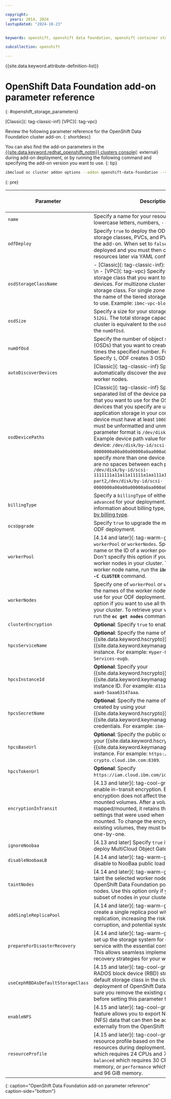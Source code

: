 ```yaml
---

copyright:
  years: 2014, 2024
lastupdated: "2024-10-23"


keywords: openshift, openshift data foundation, openshift container storage, ocs

subcollection: openshift

---
```



{{site.data.keyword.attribute-definition-list}}



# OpenShift Data Foundation add-on parameter reference
{: #openshift_storage_parameters}

[Classic]{: tag-classic-inf} [VPC]{: tag-vpc}

Review the following parameter reference for the OpenShift Data Foundation cluster add-on.
{: shortdesc}

You can also find the add-on parameters in the [{{site.data.keyword.redhat_openshift_notm}} clusters console](https://cloud.ibm.com/kubernetes/clusters?platformType=openshift){: external} during add-on deployment, or by running the following command and specifying the add-on version you want to use.
{: tip}

```sh
ibmcloud oc cluster addon options --addon openshift-data-foundation --version VERSION
```
{: pre}


| Parameter | Description | Default | Editable after deployment |
| --- | --- | --- | --- |
| `name` | Specify a name for your resource that uses only lowercase letters, numbers, `-` or `.` | N/A | Yes |
| `odfDeploy` | Specify `true` to deploy the ODF resources such as storage classes, PVCs, and PVs when you enable the add-on. When set to `false`, only the add-on is deployed and you must then configure your ODF resources later via YAML configuration files. | `false` | Yes |
| `osdStorageClassName` | - [Classic]{: tag-classic-inf}: Specify `localblock`.  \n - [VPC]{: tag-vpc} Specify the name of the storage class that you want to use for your OSD devices. For multizone clusters, specify a metro storage class. For single zone clusters, Specify the name of the tiered storage class that you want to use. Example: `ibmc-vpc-block-10iops-tier`. | N/A | Yes |
| `osdSize` | Specify a size for your storage devices. Example: `512Gi`. The total storage capacity of your ODF cluster is equivalent to the `osdSize`  multiplied by the `numOfOsd`. | `512Gi` | Yes |
| `numOfOsd` | Specify the number of object storage daemons (OSDs) that you want to create. ODF creates three times the specified number. For example, if you Specify `1`, ODF creates 3 OSDs. | `1` | Yes |
| `autoDiscoverDevices` | [Classic]{: tag-classic-inf} Specify `true` to automatically discover the available disks on your worker nodes.| `true` | Yes |
| `osdDevicePaths` | [Classic]{: tag-classic-inf} Specify a comma separated list of the device paths for the devices that you want to use for the OSD devices. The devices that you specify are used as your application storage in your configuration. Each device must have at least `100GiB` of space and must be unformatted and unmounted. The parameter format is `/dev/disk/by-id/<device-id>`. Example device path value for a partitioned device: `/dev/disk/by-id/scsi-0000000a00a00a00000a0aa000a00a0a0-part2`. If you specify more than one device path, be sure there are no spaces between each path. For example: `/dev/disk/by-id/scsi-1111111a11a11a11111a1aa111a11a1a1-part2`,`/dev/disk/by-id/scsi-0000000a00a00a00000a0aa000a00a0a0-part2`. | N/A | Yes |
| `billingType` | Specify a `billingType` of either `essentials` or `advanced` for your deployment. For more information about billing type, see [Feature support by billing type](/docs/openshift?topic=openshift-ocs-storage-prep&interface=cli#odf-essentials-vs-advanced). | `advanced` | Yes |
| `ocsUpgrade` | Specify `true` to upgrade the major version of your ODF deployment. | `false` | Yes |
| `workerPool` | [4.14 and later]{: tag-warm-gray} Specify one of `workerPool` or `workerNodes`. Specify either the name or the ID of a worker pool to use for ODF.  Don't specify this option if you want to use all the worker nodes in your cluster. To retrieve your worker node name, run the **`ibmcloud oc worker ls -C CLUSTER`** command. | N/A | Yes |
| `workerNodes` | Specify one of `workerPool` or `workerNodes`. Specify the names of the worker nodes that you want to use for your ODF deployment. Don't specify this option if you want to use all the worker nodes in your cluster. To retrieve your worker node name, run the **`oc get nodes`** command. | N/A | Yes |
| `clusterEncryption` | **Optional**: Specify `true` to enable encryption. | `false` | No |
| `hpcsServiceName` | **Optional**: Specify the name of your {{site.data.keyword.hscrypto}} or {{site.data.keyword.keymanagementserviceshort}} instance. For example: `Hyper-Protect-Crypto-Services-eugb`. | `false` | Yes |
| `hpcsInstanceId` | **Optional**: Specify your {{site.data.keyword.hscrypto}} or {{site.data.keyword.keymanagementserviceshort}} instance ID. For example: `d11a1a43-aa0a-40a3-aaa9-5aaa63147aaa`. | N/A | Yes |
| `hpcsSecretName` | **Optional**: Specify the name of the secret that you created by using your {{site.data.keyword.hscrypto}} or {{site.data.keyword.keymanagementserviceshort}} credentials. For example: `ibm-hpcs-secret`. | N/A | Yes |
| `hpcsBaseUrl` | **Optional**: Specify the public or private endpoint of your {{site.data.keyword.hscrypto}} or {{site.data.keyword.keymanagementserviceshort}} instance. For example: `https://api.eu-gb.hs-crypto.cloud.ibm.com:8389`. | N/A | Yes |
| `hpcsTokenUrl` | **Optional**: Specify `https://iam.cloud.ibm.com/identity/token`. | N/A | Yes |
| `encryptionInTransit` | [4.13 and later]{: tag-cool-gray} Specify `true` to enable in-transit encryption. Enabling in-transit encryption does not affect the existing mapped or mounted volumes. After a volume is mapped/mounted, it retains the encryption settings that were used when it was initially mounted. To change the encryption settings for existing volumes, they must be remounted again one-by-one. | `false` | No |
| `ignoreNoobaa` | [4.13 and later] Specify `true` if you do not want to deploy MultiCloud Object Gateway. | `true` | No |
| `disableNoobaaLB` | [4.14 and later]{: tag-warm-gray} Specify `true` to disable to NooBaa public load balancer. | `false` | No |
| `taintNodes` | [4.14 and later]{: tag-warm-gray} Specify `true` to taint the selected worker nodes so that only OpenShift Data Foundation pods can run on those nodes. Use this option only if you limit ODF to a subset of nodes in your cluster. | `false` | No |
| `addSingleReplicaPool` | [4.14 and later]{: tag-warm-gray} Specify `true` to create a single replica pool without data replication, increasing the risk of data loss, data corruption, and potential system instability. | `false` | No |
| `prepareForDisasterRecovery` | [4.14 and later]{: tag-warm-gray} Specify `true` to set up the storage system for disaster recovery service with the essential configurations in place. This allows seamless implementation of disaster recovery strategies for your workloads. | `false` | Yes |
| `useCephRBDAsDefaultStorageClass` | [4.15 and later]{: tag-cool-gray} Set the Ceph RADOS block device (RBD) storage class as the default storage class in the cluster during the deployment of OpenShift Data Foundation. Make sure you remove the existing default storage class before setting this parameter to `true`. | `false` | Yes |
| `enableNFS` | [4.15 and later]{: tag-cool-gray} Enabling this feature allows you to export Network File System (NFS) data that can then be accessed internally or externally from the OpenShift cluster. | `false` | Yes |
| `resourceProfile` | [4.15 and later]{: tag-cool-gray} Specify a resource profile based on the availability of resources during deployment. Select either `lean` which requires 24 CPUs and 72GiB memory, `balanced` which requires 30 CPUs and 72 GiB memory, or `performance` which requires 45 CPUs and 96 GiB memory. | `balanced` | Yes |
{: caption="OpenShift Data Foundation add-on parameter reference" caption-side="bottom"}

